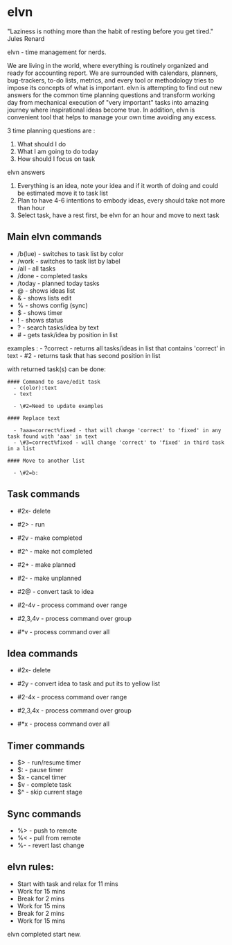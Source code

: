 elvn
====

"Laziness is nothing more than the habit of resting before you get tired." Jules Renard

elvn - time management for nerds.

We are living in the world, where everything is routinely organized and ready for accounting report. We are surrounded with calendars, planners, bug-trackers, to-do lists, metrics, and every tool or methodology tries to impose its concepts of what is important. elvn is attempting to find out new answers for the common time planning questions and transform working day from mechanical execution of "very important" tasks into amazing journey where inspirational ideas become true.
In addition, elvn is convenient tool that helps to manage your own time avoiding any excess.

3 time planning questions are :
  
  1. What should I do
  2. What I am going to do today
  3. How should I focus on task

elvn answers
  
  1. Everything is an idea, note your idea and if it worth of doing and could be estimated move it to task list
  2. Plan to have 4-6 intentions to embody ideas, every should take not more than hour
  3. Select task, have a rest first, be elvn for an hour and move to next task


## Main elvn commands

  - /b(lue) - switches to task list by color
  - /work - switches to task list by label
  - /all - all tasks
  - /done - completed tasks
  - /today - planned today tasks
  - @ - shows ideas list
  - & - shows lists edit
  - % - shows config (sync)
  - $ - shows timer
  - !  - shows status
  - ? - search tasks/idea by text
  - \# - gets task/idea by position in list

  examples : 
    - ?correct - returns all tasks/ideas in list that contains 'correct' in text
    - \#2 - returns task that has second position in list

  with returned task(s) can be done: 
    
    #### Command to save/edit task
      - c(olor):text
      - text

      - \#2=Need to update examples
    
    #### Replace text
      
      - ?aaa=correct%fixed - that will change 'correct' to 'fixed' in any task found with 'aaa' in text
      - \#3=correct%fixed - will change 'correct' to 'fixed' in third task in a list

    #### Move to another list
      
      - \#2=b:
    
## Task commands
      
  - \#2x- delete
  - \#2> - run
  - \#2v - make completed
  - \#2^ - make not completed
  - \#2+ - make planned
  - \#2- - make unplanned
  - \#2@ - convert task to idea
     
  - \#2-4v - process command over range
  - \#2,3,4v - process command over group
  - \#*v - process command over all
    
## Idea commands

  - \#2x- delete
  - \#2y - convert idea to task and put its to yellow list
       
  - \#2-4x - process command over range
  - \#2,3,4x - process command over group
  - \#*x - process command over all

## Timer commands
      
  - $> - run/resume timer
  - $: - pause timer
  - $x - cancel timer
  - $v - complete task
  - $^ - skip current stage

## Sync commands
      
  - %> - push to remote
  - %< - pull from remote
  - %- - revert last change

## elvn rules:

  - Start with task and relax for 11 mins
  - Work for 15 mins
  - Break for 2 mins
  - Work for 15 mins
  - Break for 2 mins
  - Work for 15 mins

  elvn completed start new.